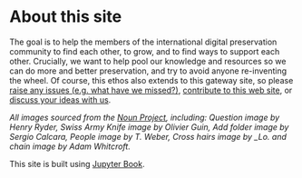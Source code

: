 # About this site

The goal is to help the members of the international digital preservation community to find each other, to grow, and to find ways to support each other. Crucially, we want to help pool our knowledge and resources so we can do more and better preservation, and try to avoid anyone re-inventing the wheel. Of course, this ethos also extends to this gateway site, so please <a href="https://github.com/digipres/digipres.github.io/issues">raise any issues (e.g. what have we missed?)</a>, <a href="https://github.com/digipres/digipres.github.io">contribute to this web site</a>, or <a href="https://github.com/orgs/digipres/discussions">discuss your ideas with us</a>.

<em>All images sourced from the</em> <em><span class="nobr"><a href="http://thenounproject.com/" class="external-link">Noun Project</a></span></em><em>, including: Question image by Henry Ryder, Swiss Army Knife image by Olivier Guin, Add folder image by Sergio Calcara, People image by T. Weber,&nbsp;Cross hairs image by __Lo._ and chain image by Adam Whitcroft.</em>

This site is built using [Jupyter Book](https://jupyterbook.org).
